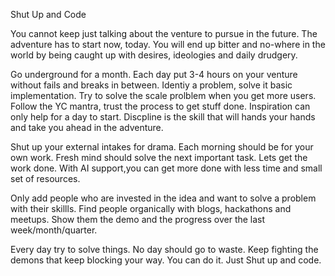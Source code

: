 Shut Up and Code

You cannot keep just talking about the venture to pursue in the future.
The adventure has to start now, today.
You will end up bitter and no-where in the world by being caught up with desires, ideologies and daily drudgery.

Go underground for a month. Each day put 3-4 hours on your venture without fails and breaks in between.
Identiy a problem, solve it basic implementation. Try to solve the scale prolblem when you get more users.
Follow the YC mantra, trust the process to get stuff done. Inspiration can only help for a day to start.
Discpline is the skill that will hands your hands and take you ahead in the adventure.

Shut up your external intakes for drama. Each morning should be for your own work.
Fresh mind should solve the next important task. Lets get the work done.
With AI support,you can get more done with less time and small set of resources.

Only add people who are invested in the idea and want to solve a problem with their skillls.
Find people organically with blogs, hackathons and meetups. Show them the demo and the progress over the last week/month/quarter.

Every day try to solve things. No day should go to waste.
Keep fighting the demons that keep blocking your way. You can do it.
Just Shut up and code.